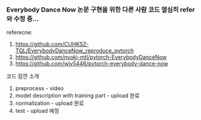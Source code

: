 ### Everybody Dance Now 논문 구현을 위한 다른 사람 코드 열심히 refer와 수정 중...

referecne:

1. https://github.com/CUHKSZ-TQL/EverybodyDanceNow_reproduce_pytorch
2. https://github.com/nyoki-mtl/pytorch-EverybodyDanceNow
3. https://github.com/wjy5446/pytorch-everybody-dance-now 

코드 잠깐 소개

1. preprocess - video 
2. model description with training part - upload 완료
3. normalization - upload 완료
4. test - upload 예정
